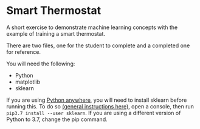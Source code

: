 # Smart Thermostat

A short exercise to demonstrate machine learning concepts with the example of training a smart thermostat.

There are two files, one for the student to complete and a completed one for reference.

You will need the following:

- Python
- matplotlib
- sklearn

If you are using [Python anywhere](https://www.pythonanywhere.com), you will need to install sklearn before running this. To do so [(general instructions here)](https://help.pythonanywhere.com/pages/InstallingNewModules/), open a console, then run `pip3.7 install --user sklearn`. If you are using a different version of Python to 3.7, change the pip command.

